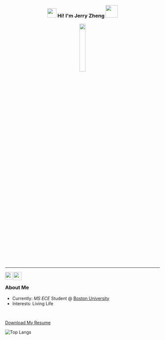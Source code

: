  <h3 align="center"><img src = "https://raw.githubusercontent.com/MartinHeinz/MartinHeinz/master/wave.gif" width = 30px> Hi! I'm Jerry Zheng  <img src="https://github.com/user-attachments/assets/53a8d1db-b954-40d2-bde6-b8b3aa1e1cd4"  width=40px></h3>
 <p align="center">
<img width="20%" src="https://img.icons8.com/ios-filled/96/000000/programming.png"/>
</p>
 
 ---
 
<a href="https://www.linkedin.com/in/jerryzheng7/">
  <img align="left" width="24px" src="https://cdn.simpleicons.org/linkedin"  />
</a>

<a href="mailto:jerryzhen14h@gmail.com">
  <img align="left" width="26px" src="https://cdn.simpleicons.org/gmail" />
</a>

<br />

### About Me
- Currently: *MS ECE* Student @ [Boston University](https://www.bu.edu/) <br />
- Interests: Living Life
<br />

[Download My Resume](https://github.com/user-attachments/files/18494878/Resume-.Jerry.Zheng.Nov.2024.pdf)



![Top Langs](https://github-readme-stats.vercel.app/api/top-langs/?username=jerryzheng7&layout=compact&theme=dark)
